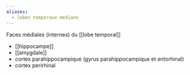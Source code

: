 ```yaml
---
aliases:
  - lobes temporaux médians
---
```

Faces médiales (internes) du [[lobe temporal]] 
- [[hippocampe]]
- [[amygdale]]
- cortex parahippocampique (gyrus parahippocampique et entorhinal)
- cortex perirhinal



